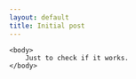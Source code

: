 ```yaml
--- 
layout: default
title: Initial post 
---
```

<!DOCTYPE HTML>
<html>
	<head>
		<title>{{ page.title }}</title>
	</head>
	
	<body>
		Just to check if it works.
	</body>
</html>
